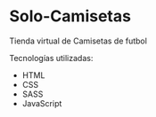 # Solo-Camisetas

Tienda virtual de Camisetas de futbol

Tecnologías utilizadas:

- HTML
- CSS
- SASS
- JavaScript

